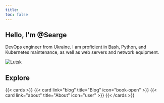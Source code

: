 ```yaml
---
title:
toc: false
---
```


## Hello, I'm @Searge

DevOps engineer from Ukraine. I am proficient in Bash, Python, and Kubernetes maintenance, as well as web servers and network equipment.

![Lutsk](/images/lutsk.jpg)

## Explore

{{< cards >}}
  {{< card link="blog" title="Blog" icon="book-open" >}}
  {{< card link="about" title="About" icon="user" >}}
{{< /cards >}}

